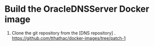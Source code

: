 # Build the OracleDNSServer Docker image

1. Clone the git repository from the [DNS repository] . https://github.com/tthathac/docker-images/tree/patch-1
